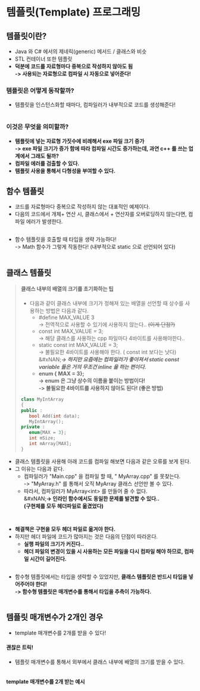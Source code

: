 # 템플릿(Template) 프로그래밍

## 템플릿이란?

* Java 와 C# 에서의 제네릭(generic) 메서드 / 클래스와 비슷&#x20;
* STL 컨테이너 또한 템플릿&#x20;
* **덕분에 코드를 자료형마다 중복으로 작성하지 않아도 됨**\
  **-> 사용되는 자료형으로 컴파일 시 자동으로 넣어준다!**

### **템플릿은 어떻게 동작할까?**&#x20;

* 템플릿을 인스턴스화할 때마다, 컴파일러가 내부적으로 코드를 생성해준다!

<figure><img src="../../../.gitbook/assets/image (17).png" alt=""><figcaption></figcaption></figure>

### 이것은 무엇을 의미할까?&#x20;

* **템플릿에 넣는 자료형 가짓수에 비례해서 exe 파일 크기 증가** \
  **-> exe 파일 크기가 증가 함에 따라 컴파일 시간도 증가하는데, 과연 c++ 를 쓰는 업계에서 그래도 될까?**
* **컴파일 에러를 검출할 수 있다.**
* **템플릿 사용을 통해서 다형성을 부여할 수 있다.**&#x20;

## 함수 템플릿&#x20;

* 코드를 자료형마다 중복으로 작성하지 않는 대표적인 예제이다.&#x20;
* 다음의 코드에서 개체+ 연산 시, 클래스에서 + 연산자를 오버로딩하지 않는다면, 컴파일 에러가 발생한다.&#x20;

<figure><img src="../../../.gitbook/assets/image (15).png" alt=""><figcaption></figcaption></figure>

* 함수 템플릿을 호출할 때 타입을 생략 가능하다!\
  -> Math 함수가 그렇게 작동한다! (내부적으로 static 으로 선언되어 있다)

<figure><img src="../../../.gitbook/assets/image (16).png" alt=""><figcaption></figcaption></figure>

## 클래스 템플릿&#x20;

> #### 클래스 내부의 배열의 크기를 초기화하는 팁&#x20;
>
> * 다음과 같이 클래스 내부에 크기가 정해져 있는 배열을 선언할 때 상수를 사용하는 방법은 다음과 같다.&#x20;
>   * \#define MAX\_VALUE 3\
>     -> 전역적으로 사용할 수 있기에 사용하지 않는다.. ~~(이게 단점?)~~
>   * const int MAX\_VALUE = 3;\
>     -> 해당 클래스를 사용하는 cpp 파일마다 4바이트를 사용해야한다..
>   * static const int MAX\_VALUE = 3; \
>     -> 불필요한 4바이트를 사용해야 한다. ( const int 보다는 낫다)\
>     &#xNAN;_**-> 하지만 요즘에는 컴파일러가 좋아져서 static const variable 들은 거의 무조건 inline 을 하는 편이다.**_&#x20;
>   * **enum { MAX = 3};**\
>     **-> enum 은 그냥 상수의 이름을 붙이는 방법이다!**\
>     **-> 불필요한 4바이트를 사용하지 않아도 된다! (좋은 방법)**
>
> ```cpp
> class MyIntArray 
> {
> public : 
>    bool Add(int data);
>    MyIntArray();
> private : 
>    enum{MAX = 3};
>    int mSize;
>    int mArray[MAX];
> }
> ```

* 클래스 템플릿을 사용해 아래 코드를 컴파일 해보면 다음과 같은 오류를 보게 된다.&#x20;
* 그 이유는 다음과 같다.&#x20;
  * 컴파일러가 "Main.cpp" 을 컴파일 할 때, " MyArray.cpp" 를 못찾는다. \
    -> "MyArray.h" 를 통해서 오직 MyArray 클래스 선언만 볼 수 있다.&#x20;
  * 따라서, 컴파일러가 MyArray\<int> 를 만들어 줄 수 없다. \
    &#xNAN;**-> 인라인 함수에서도 동일한 문제를 발견할 수 있다..** \
    **(구현체를 모두 헤더파일로 옮겼었다)**

<figure><img src="../../../.gitbook/assets/image (18).png" alt=""><figcaption></figcaption></figure>

<figure><img src="../../../.gitbook/assets/image (20).png" alt=""><figcaption></figcaption></figure>

* **해결책은 구현을 모두 헤더 파일로 옮겨야 한다.**&#x20;
* 하지만 헤더 파일에 코드가 많아지는 것은 다음의 단점이 따라온다.&#x20;
  * **실행 파일의 크기가 커진다..**&#x20;
  * **헤더 파일의 변경이 있을 시 사용하는 모든 파일을 다시 컴파일 해야 하므로, 컴파일 시간이 길어진다.**&#x20;

<figure><img src="../../../.gitbook/assets/image (22).png" alt=""><figcaption></figcaption></figure>

* 함수형 템플릿에서는 타입을 생략할 수 있었지만, **클래스 템플릿은 반드시 타입을 넣어주어야 한다!**\
  **-> 함수형 템플릿은 매개변수를 통해서 타입을 추측이 가능하다.**&#x20;

<figure><img src="../../../.gitbook/assets/image (23).png" alt=""><figcaption></figcaption></figure>

## 템플릿 매개변수가 2개인 경우

* template 매개변수를 2개를 받을 수 있다!

#### 괜찮은 트릭!

* 템플릿 매개변수를 통해서 외부에서 클래스 내부에 배열의 크기를 받을 수 있다.

<figure><img src="../../../.gitbook/assets/image (24).png" alt=""><figcaption></figcaption></figure>

#### template 매개변수를 2개 받는 예시

<figure><img src="../../../.gitbook/assets/image (25).png" alt=""><figcaption></figcaption></figure>

<figure><img src="../../../.gitbook/assets/image (26).png" alt=""><figcaption></figcaption></figure>
